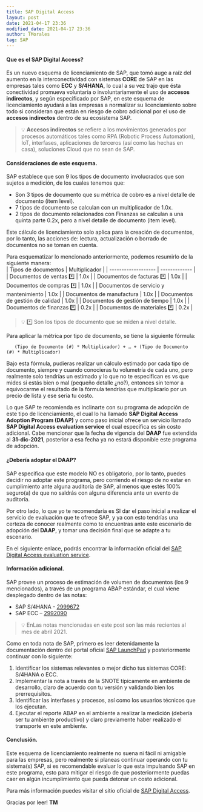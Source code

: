```yaml
---
title: SAP Digital Access
layout: post
date: 2021-04-17 23:36
modified_date: 2021-04-17 23:36
author: TMorales
tag: SAP
---
```

#### Que es el SAP Digital Access?  

Es un nuevo esquema de licenciamiento de SAP, que tomó auge a raíz del aumento en la interconectividad con sistemas **CORE** de SAP en las empresas tales como **ECC** y **S/4HANA**, lo cual a su vez trajo que ésta conectividad promueva voluntaria o involuntariamente el uso de **accesos indirectos**, y según especificado por SAP, en este esquema de licenciamiento ayudará a las empresas a normalizar su licenciamiento sobre todo si consideran que están en riesgo de cobro adicional por el uso de **accesos indirectos** dentro de su ecosistema SAP.  

> 💡 **Accesos indirectos** se refiere a los movimientos generados por procesos automáticos tales como RPA (Robotic Process Automation), IoT, interfases, aplicaciones de terceros (así como las hechas en casa), soluciones Cloud que no sean de SAP.  

#### Consideraciones de este esquema.  

SAP establece que son 9 los tipos de documento involucrados que son sujetos a medición, de los cuales tenemos que:  
- Son 3 tipos de documento que su métrica de cobro es a nivel detalle de documento (item level).  
- 7 tipos de documento se calculan con un multiplicador de 1.0x.  
- 2 tipos de documento relacionados con Finanzas se calculan a una quinta parte 0.2x, pero a nivel detalle de documento (item level).  

Este cálculo de licenciamiento solo aplica para la creación de documentos, por lo tanto, las acciones de: lectura, actualización o borrado de documentos no se toman en cuenta.  

Para esquematizar lo mencionado anteriormente, podemos resumirlo de la siguiente manera:  
| Tipos de documentos | Multiplicador |
| ------------------- | ------------- |
| Documentos de ventas *️⃣ | 1.0x |
| Documentos de facturas *️⃣ | 1.0x |
| Documentos de compras *️⃣ | 1.0x |
| Documentos de servicio y mantenimiento | 1.0x |
| Documentos de manufactura | 1.0x |
| Documentos de gestión de calidad | 1.0x |
| Documentos de gestión de tiempo | 1.0x |
| Documentos de finanzas *️⃣ | 0.2x |
| Documentos de materiales *️⃣ | 0.2x |

> 💡 *️⃣ Son los tipos de documento que se miden a nivel detalle.  

Para aplicar la métrica por tipo de documento, se tiene la siguiente fórmula:

```
   (Tipo de Documento (#) * Multiplicador) + … + (Tipo de Documento (#) * Multiplicador)
```  

Bajo esta fórmula, pudieras realizar un cálculo estimado por cada tipo de documento, siempre y cuando conocieras tu volumetría de cada uno, pero realmente solo tendrías un estimado y lo que no te especifican es vs que mides si estás bien o mal (pequeño detalle ¿no?), entonces sin temor a equivocarme el resultado de la fórmula tendrías que multiplicarlo por un precio de lista y ese sería tu costo.  

Lo que SAP te recomienda es inclinarte con su programa de adopción de este tipo de licenciamiento, el cual lo ha llamado **SAP Digital Access Adoption Program (DAAP)** y como paso inicial ofrece un servicio llamado **SAP Digital Access evaluation service** el cual especifica es sin costo adicional. Cabe mencionar que la fecha de vigencia del **DAAP** fue extendida al **31-dic-2021**, posterior a esa fecha ya no estará disponible este programa de adopción.  

#### ¿Debería adoptar el DAAP?  
SAP especifica que este modelo NO es obligatorio, por lo tanto, puedes decidir no adoptar este programa, pero corriendo el riesgo de no estar en cumplimiento ante alguna auditoría de SAP, al menos que estés 100% seguro(a) de que no saldrás con alguna diferencia ante un evento de auditoría.  

Por otro lado, lo que yo te recomendaría es SI dar el paso inicial a realizar el servicio de evaluación que te ofrece SAP, y ya con esto tendrías una certeza de conocer realmente como te encuentras ante este escenario de adopción del **DAAP**, y tomar una decisión final que se adapte a tu escenario.  

En el siguiente enlace, podrás encontrar la información oficial del [SAP Digital Access evaluation service](https://support.sap.com/en/my-support/systems-installations/system-measurement/digital-access-evaluation-service.html).  

#### Información adicional.  
SAP provee un proceso de estimación de volumen de documentos (los 9 mencionados), a través de un programa ABAP estándar, el cual viene desplegado dentro de las notas:  
- SAP S/4HANA - [2999672](https://launchpad.support.sap.com/#/notes/2999672)  
- SAP ECC – [2992090](https://launchpad.support.sap.com/#/notes/2992090)

> 💡 EnLas notas mencionadas en este post son las más recientes al mes de abril 2021.  

Como en toda nota de SAP, primero es leer detenidamente la documentación dentro del portal oficial [SAP LaunchPad](https://launchpad.support.sap.com/) y posteriormente continuar con lo siguiente:  
1. Identificar los sistemas relevantes o mejor dicho tus sistemas CORE: S/4HANA o ECC.  
2. Implementar la nota a través de la SNOTE típicamente en ambiente de desarrollo, claro de acuerdo con tu versión y validando bien los prerrequisitos.  
3. Identificar las interfases y procesos, así como los usuarios técnicos que los ejecutan.  
4. Ejecutar el reporte ABAP en el ambiente a realizar la medición (debería ser tu ambiente productivo) y claro previamente haber realizado el transporte en este ambiente.  

#### Conclusión.  
Este esquema de licenciamiento realmente no suena ni fácil ni amigable para las empresas, pero realmente si planeas continuar operando con tu sistema(s) SAP, si es recomendable evaluar lo que esta impulsando SAP en este programa, esto para mitigar el riesgo de que posteriormente puedas caer en algún incumplimiento que pueda detonar un costo adicional.  

Para más información puedes visitar el sitio oficial de [SAP Digital Access](https://discover.sap.com/digital-access/en-us/index.html).  

Gracias por leer! **TM**  